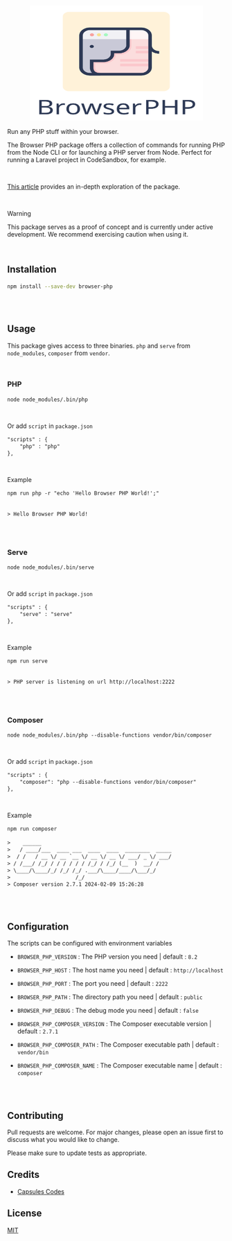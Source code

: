 
<p align="center"><img src="https://github.com/capsulescodes/browser-php/raw/main/capsules-browser-php-image.svg" width="400px" height="265px" alt="Browser PHP" /></p>

Run any PHP stuff within your browser.

The Browser PHP package offers a collection of commands for running PHP from the Node CLI or for launching a PHP server from Node. Perfect for running a Laravel project in CodeSandbox, for example.

<br>

 [This article](https://capsules.codes/en/blog/fyi/en-fyi-run-laravel-on-browser-with-browser-php) provides an in-depth exploration of the package.

<br>

> [!WARNING]
> This package serves as a proof of concept and is currently under active development. We recommend exercising caution when using it.


<br>

## Installation

```bash
npm install --save-dev browser-php
```

<br>
<br>

## Usage

This package gives access to three binaries. `php` and `serve` from `node_modules`, `composer` from `vendor`.

<br>

### PHP
```
node node_modules/.bin/php
```

<br>

Or add `script` in `package.json`
```
"scripts" : {
    "php" : "php"
},
```

<br>

Example
```
npm run php -r "echo 'Hello Browser PHP World!';"


> Hello Browser PHP World!
```

<br>
<br>

### Serve
```
node node_modules/.bin/serve
```

<br>

Or add `script` in `package.json`
```
"scripts" : {
    "serve" : "serve"
},
```

<br>

Example
```
npm run serve


> PHP server is listening on url http://localhost:2222
```

<br>
<br>


### Composer
```
node node_modules/.bin/php --disable-functions vendor/bin/composer
```

<br>

Or add `script` in `package.json`
```
"scripts" : {
    "composer": "php --disable-functions vendor/bin/composer"
},
```

<br>

Example
```
npm run composer

>    ______
>   / ____/___  ____ ___  ____  ____  ________  _____
>  / /   / __ \/ __ `__ \/ __ \/ __ \/ ___/ _ \/ ___/
> / /___/ /_/ / / / / / / /_/ / /_/ (__  )  __/ /
> \____/\____/_/ /_/ /_/ .___/\____/____/\___/_/
>                     /_/
> Composer version 2.7.1 2024-02-09 15:26:28
```

<br>
<br>

## Configuration

The scripts can be configured with environment variables

- `BROWSER_PHP_VERSION` : The PHP version you need | default : `8.2`
- `BROWSER_PHP_HOST` : The host name you need | default : `http://localhost`
- `BROWSER_PHP_PORT` : The port you need | default : `2222`
- `BROWSER_PHP_PATH` : The directory path you need | default : `public`
- `BROWSER_PHP_DEBUG` : The debug mode you need | default : `false`

- `BROWSER_PHP_COMPOSER_VERSION` : The Composer executable version | default : `2.7.1`
- `BROWSER_PHP_COMPOSER_PATH` : The Composer executable path | default : `vendor/bin`
- `BROWSER_PHP_COMPOSER_NAME` : The Composer executable name | default : `composer`

<br>
<br>

## Contributing

Pull requests are welcome. For major changes, please open an issue first
to discuss what you would like to change.

Please make sure to update tests as appropriate.

## Credits

- [Capsules Codes](https://github.com/capsulescodes)

## License

[MIT](https://choosealicense.com/licenses/mit/)
